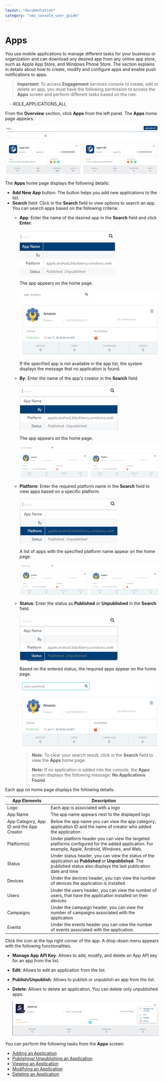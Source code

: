 ```yaml
---
layout: "documentation"
category: "vms_console_user_guide"
---
```

                              


Apps
====

You use mobile applications to manage different tasks for your business or organization and can download any desired app from any online app store, such as Apple App Store, and Windows Phone Store. The section explains in details about how to create, modify and configure apps and enable push notifications to apps.

> **_Important:_** To access **Engagement** services console to create, edit or delete an app, you must have the following permission to access the **Apps** screen and perform different tasks based on the role.  
  
    - ROLE\_APPLICATIONS\_ALL

From the **Overview** section, click **Apps** from the left panel. The **Apps** home page appears.

![](../Resources/Images/Overview/Apps/apphomscr.png)

The **Apps** home page displays the following details:

*   **Add New App** button: The button helps you add new applications to the list.
*   **Search** field: Click in the **Search** field to view options to search an app. You can search apps based on the following criteria:
    *   **App**: Enter the name of the desired app in the **Search** field and click **Enter.**
        
        ![](../Resources/Images/Overview/Apps/searchapp.png)
        
        The app appears on the home page.
        
        ![](../Resources/Images/Overview/Apps/searchanapp_560x264.png)
        
        If the specified app is not available in the app list, the system displays the message that no application is found.
        
    *   **By**: Enter the name of the app's creator in the **Search** field.
        
        ![](../Resources/Images/Overview/Apps/searchby.png)
        
        The app appears on the home page.
        
        ![](../Resources/Images/Overview/Apps/appby_557x133.png)
        
    *   **Platform**: Enter the required platform name in the **Search** field to view apps based on a specific platform.
        
        ![](../Resources/Images/Overview/Apps/searchplatform1.png)
        
        A list of apps with the specified platform name appear on the home page.
        
        ![](../Resources/Images/Overview/Apps/appplat_559x129.png)
        
    *   **Status**: Enter the status as **Published** or **Unpublished** in the **Search** field.
        
        ![](../Resources/Images/Overview/Apps/searchstatus.png)
        
        Based on the entered status, the required apps appear on the home page.
        
        ![](../Resources/Images/Overview/Apps/searchanappstatus_557x265.png)
        
        > **_Note:_** To clear your search result, click in the **Search** field to view the **Apps** home page.
        
        > **_Note:_** If no application is added into the console, the **Apps** screen displays the following message: **No Applications Found**.
        

Each app on home page displays the following details:

  
| App Elements | Description |
| --- | --- |
| Logo | Each app is associated with a logo |
| App Name | The app name appears next to the displayed logo |
| App Category, App ID and the App Creator | Below the app name you can view the app category, application ID and the name of creator who added the application |
| Platform(s) | Under platform header you can view the targeted platforms configured for the added application. For example, Apple, Android, Windows, and Web. |
| Status | Under status header, you can view the status of the application as **Published** or **Unpublished**. The published status also displays the last publication date and time |
| Devices | Under the devices header, you can view the number of devices the application is installed |
| Users | Under the users header, you can view the number of users, that have the application installed on their devices |
| Campaigns | Under the campaign header, you can view the number of campaigns associated with the application |
| Events | Under the events header you can view the number of events associated with the application. |

  
Click the icon at the top right corner of the app. A drop-down menu appears with the following functionalities.

*   **Manage App API Key**: Allows to add, modify, and delete an App API key for an app from the list.
*   **Edit**: Allows to edit an application from the list.
*   **Publish/Unpublish**: Allows to publish or unpublish an app from the list.
*   **Delete**: Allows to delete an application. You can delete only unpublished apps.
    
    ![](../Resources/Images/Overview/Apps/editapp.png)
    

You can perform the following tasks from the **Apps** screen:

*   [Adding an Application](Adding_an_Application.html)
*   [Publishing/ Unpublishing an Application](Publishing_or_Unpublishing.html)
*   [Viewing an Application](Analytics.html)
*   [Modifying an Application](Modifying_an_Application.html)
*   [Deleting an Application](Deleting_Rows_from_Grid.html)
